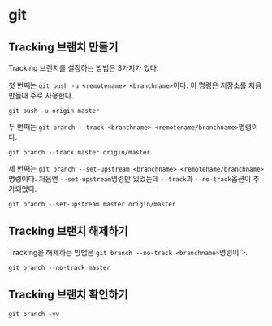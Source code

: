# git

## Tracking 브랜치 만들기


Tracking 브랜치를 설정하는 방법은 3가지가 있다.

첫 번째는 `git push -u <remotename> <branchname>`이다. 이 명령은 저장소를 처음 만들때 주로 사용한다.

	git push -u origin master

두 번째는 `git branch --track <branchname> <remotename/branchname>`명령이다.

	git branch --track master origin/master
	
세 번째는 `git branch --set-upstream <branchname> <remotename/branchname>`명령이다.
처음엔 `--set-upstream`명령만 있었는데 `--track`과 `--no-track`옵션이 추가되었다.

	git branch --set-upstream master origin/master




## Tracking 브랜치 해제하기

Tracking을 해제하는 방법은 `git branch --no-track <branchname>`명령이다.

	git branch --no-track master



## Tracking 브랜치 확인하기

	git branch -vv
